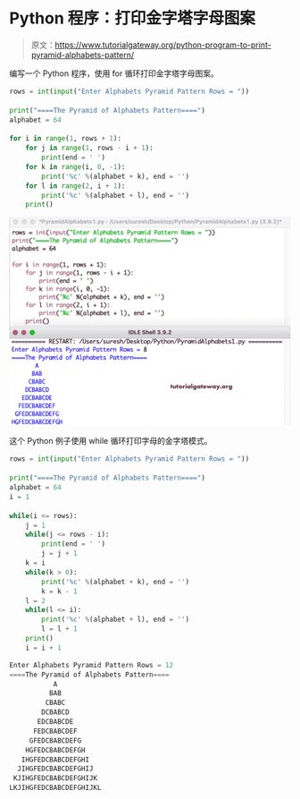 # Python 程序：打印金字塔字母图案

> 原文：<https://www.tutorialgateway.org/python-program-to-print-pyramid-alphabets-pattern/>

编写一个 Python 程序，使用 for 循环打印金字塔字母图案。

```py
rows = int(input("Enter Alphabets Pyramid Pattern Rows = "))

print("====The Pyramid of Alphabets Pattern====")
alphabet = 64

for i in range(1, rows + 1):
    for j in range(1, rows - i + 1):
        print(end = ' ')
    for k in range(i, 0, -1):
        print('%c' %(alphabet + k), end = '')
    for l in range(2, i + 1):
        print('%c' %(alphabet + l), end = '')
    print()
```

![Python Program to Print Pyramid Alphabets Pattern](img/59fc3db63f309579178746c202001e8c.png)

这个 Python 例子使用 while 循环打印字母的金字塔模式。

```py
rows = int(input("Enter Alphabets Pyramid Pattern Rows = "))

print("====The Pyramid of Alphabets Pattern====")
alphabet = 64
i = 1

while(i <= rows):
    j = 1
    while(j <= rows - i):
        print(end = ' ')
        j = j + 1
    k = i
    while(k > 0):
        print('%c' %(alphabet + k), end = '')
        k = k - 1
    l = 2
    while(l <= i):
        print('%c' %(alphabet + l), end = '')
        l = l + 1
    print()
    i = i + 1
```

```py
Enter Alphabets Pyramid Pattern Rows = 12
====The Pyramid of Alphabets Pattern====
           A
          BAB
         CBABC
        DCBABCD
       EDCBABCDE
      FEDCBABCDEF
     GFEDCBABCDEFG
    HGFEDCBABCDEFGH
   IHGFEDCBABCDEFGHI
  JIHGFEDCBABCDEFGHIJ
 KJIHGFEDCBABCDEFGHIJK
LKJIHGFEDCBABCDEFGHIJKL
```